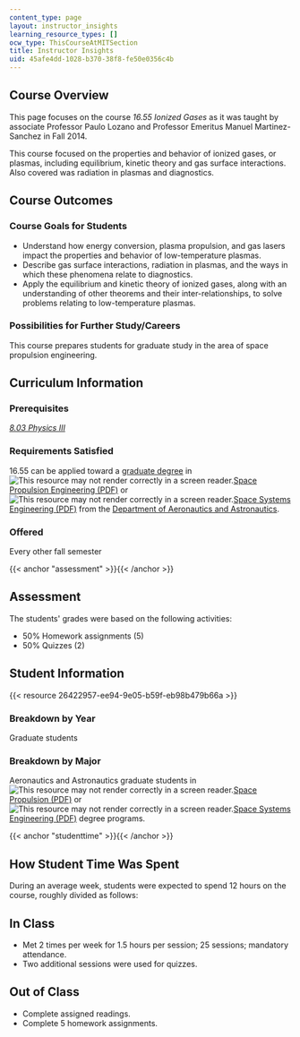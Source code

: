 ```yaml
---
content_type: page
layout: instructor_insights
learning_resource_types: []
ocw_type: ThisCourseAtMITSection
title: Instructor Insights
uid: 45afe4dd-1028-b370-38f8-fe50e0356c4b
---
```


Course Overview
---------------

This page focuses on the course _16.55 Ionized Gases_ as it was taught by associate Professor Paulo Lozano and Professor Emeritus Manuel Martinez-Sanchez in Fall 2014.

This course focused on the properties and behavior of ionized gases, or plasmas, including equilibrium, kinetic theory and gas surface interactions. Also covered was radiation in plasmas and diagnostics.

Course Outcomes
---------------

### Course Goals for Students

*   Understand how energy conversion, plasma propulsion, and gas lasers impact the properties and behavior of low-temperature plasmas.
*   Describe gas surface interactions, radiation in plasmas, and the ways in which these phenomena relate to diagnostics.
*   Apply the equilibrium and kinetic theory of ionized gases, along with an understanding of other theorems and their inter-relationships, to solve problems relating to low-temperature plasmas.

### Possibilities for Further Study/Careers

This course prepares students for graduate study in the area of space propulsion engineering.

Curriculum Information
----------------------

### Prerequisites

[_8.03 Physics III_](/courses/8-03-physics-iii-spring-2003)

### Requirements Satisfied

16.55 can be applied toward a [graduate degree](http://aeroastro.mit.edu/graduate-program/fields-study) in ![This resource may not render correctly in a screen reader.](/images/inacessible.gif)[Space Propulsion Engineering (PDF)](http://mit.edu/aeroastro/academics/grad/spacepropulsion.pdf) or ![This resource may not render correctly in a screen reader.](/images/inacessible.gif)[Space Systems Engineering (PDF)](http://mit.edu/aeroastro/academics/grad/spacesystems.pdf) from the [Department of Aeronautics and Astronautics](http://aeroastro.mit.edu/).

### Offered

Every other fall semester

{{< anchor "assessment" >}}{{< /anchor >}}

Assessment
----------

The students' grades were based on the following activities:

- 50% Homework assignments (5)
- 50% Quizzes (2)

Student Information
-------------------

{{< resource 26422957-ee94-9e05-b59f-eb98b479b66a >}}

### Breakdown by Year

Graduate students

### Breakdown by Major

Aeronautics and Astronautics graduate students in ![This resource may not render correctly in a screen reader.](/images/inacessible.gif)[Space Propulsion (PDF)](http://mit.edu/aeroastro/academics/grad/spacepropulsion.pdf) or ![This resource may not render correctly in a screen reader.](/images/inacessible.gif)[Space Systems Engineering (PDF)](http://mit.edu/aeroastro/academics/grad/spacesystems.pdf) degree programs.

{{< anchor "studenttime" >}}{{< /anchor >}}

How Student Time Was Spent
--------------------------

During an average week, students were expected to spend 12 hours on the course, roughly divided as follows:

In Class
--------

*   Met 2 times per week for 1.5 hours per session; 25 sessions; mandatory attendance.
*   Two additional sessions were used for quizzes.

Out of Class
------------

*   Complete assigned readings.
*   Complete 5 homework assignments.